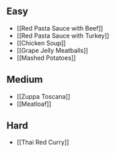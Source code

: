 ## Easy

- [[Red Pasta Sauce with Beef]]
- [[Red Pasta Sauce with Turkey]]
- [[Chicken Soup]]
- [[Grape Jelly Meatballs]]
- [[Mashed Potatoes]]
## Medium

- [[Zuppa Toscana]]
- [[Meatloaf]]
## Hard

- [[Thai Red Curry]]

